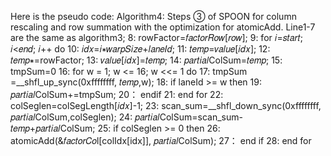 Here is the pseudo code:
Algorithm4: Steps ③ of SPOON for column rescaling and row summation with the optimization for atomicAdd.
Line1-7 are the same as algorithm3; 
 8:  rowFactor=𝑓𝑎𝑐𝑡𝑜𝑟𝑅𝑜𝑤[𝑟𝑜𝑤]; 
 9:  for 𝑖=𝑠𝑡𝑎𝑟𝑡; 𝑖<𝑒𝑛𝑑; 𝑖++ do
 10:   𝑖𝑑𝑥=𝑖∗𝑤𝑎𝑟𝑝𝑆𝑖𝑧𝑒+𝑙𝑎𝑛𝑒𝐼𝑑;
 11:   𝑡𝑒𝑚𝑝=𝑣𝑎𝑙𝑢𝑒[𝑖𝑑𝑥];
 12:   𝑡𝑒𝑚𝑝∗=rowFactor;
 13:   𝑣𝑎𝑙𝑢𝑒[𝑖𝑑𝑥]=𝑡𝑒𝑚𝑝; 
 14:   𝑝𝑎𝑟𝑡𝑖𝑎𝑙ColSum=𝑡𝑒𝑚𝑝; 
 15:   tmpSum=0
 16:   for w = 1; w <= 16; w <<= 1 do
 17:     tmpSum =__shfl_up_sync(0xffffffff, 𝑡𝑒𝑚𝑝,w); 
 18:     if laneId >= w then 
 19:       𝑝𝑎𝑟𝑡𝑖𝑎𝑙ColSum+=tmpSum;
 20：    endif
 21:   end for
 22:   colSeglen=colSegLength[𝑖𝑑𝑥]-1;
 23:   scan_sum=__shfl_down_sync(0xffffffff, 𝑝𝑎𝑟𝑡𝑖𝑎𝑙ColSum,colSeglen);
 24:   𝑝𝑎𝑟𝑡𝑖𝑎𝑙ColSum=scan_sum-𝑡𝑒𝑚𝑝+𝑝𝑎𝑟𝑡𝑖𝑎𝑙ColSum;
 25:   if colSeglen >= 0 then
 26:      atomicAdd(&𝑓𝑎𝑐𝑡𝑜𝑟𝐶𝑜l[colIdx[idx]], 𝑝𝑎𝑟𝑡𝑖𝑎𝑙ColSum);
 27：  end if
 28:  end for
